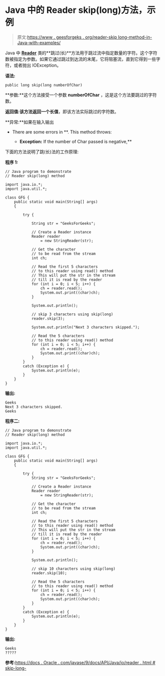 # Java 中的 Reader skip(long)方法，示例

> 原文:[https://www . geesforgeks . org/reader-skip long-method-in-Java-with-examples/](https://www.geeksforgeeks.org/reader-skiplong-method-in-java-with-examples/)

Java 中 **[Reader](https://www.geeksforgeeks.org/java-io-reader-class-java/)** 类的**跳过(长)**方法用于跳过流中指定数量的字符。这个字符数被指定为参数。如果它通过跳过到达流的末尾，它将阻塞流，直到它得到一些字符，或者抛出 IOException。

**语法:**

```
public long skip(long numberOfChar)
```

**参数:**这个方法接受一个参数 **numberOfChar** ，这是这个方法要跳过的字符数。

**返回值:**该方法返回一个**长值**，即该方法实际跳过的字符数。

**异常:**如果在输入输出

*   There are some errors in **. This method throws:

    *   **Exception:** If the number of Char passed is negative,** 

下面的方法说明了跳(长)法的工作原理:

**程序 1:**

```
// Java program to demonstrate
// Reader skip(long) method

import java.io.*;
import java.util.*;

class GFG {
    public static void main(String[] args)
    {

        try {

            String str = "GeeksForGeeks";

            // Create a Reader instance
            Reader reader
                = new StringReader(str);

            // Get the character
            // to be read from the stream
            int ch;

            // Read the first 5 characters
            // to this reader using read() method
            // This will put the str in the stream
            // till it is read by the reader
            for (int i = 0; i < 5; i++) {
                ch = reader.read();
                System.out.print((char)ch);
            }

            System.out.println();

            // skip 3 characters using skip(long)
            reader.skip(3);

            System.out.println("Next 3 characters skipped.");

            // Read the 5 characters
            // to this reader using read() method
            for (int i = 0; i < 5; i++) {
                ch = reader.read();
                System.out.print((char)ch);
            }
        }
        catch (Exception e) {
            System.out.println(e);
        }
    }
}
```

**输出:**

```
Geeks
Next 3 characters skipped.
Geeks

```

**程序二:**

```
// Java program to demonstrate
// Reader skip(long) method

import java.io.*;
import java.util.*;

class GFG {
    public static void main(String[] args)
    {

        try {
            String str = "GeeksForGeeks";

            // Create a Reader instance
            Reader reader
                = new StringReader(str);

            // Get the character
            // to be read from the stream
            int ch;

            // Read the first 5 characters
            // to this reader using read() method
            // This will put the str in the stream
            // till it is read by the reader
            for (int i = 0; i < 5; i++) {
                ch = reader.read();
                System.out.print((char)ch);
            }

            System.out.println();

            // skip 10 characters using skip(long)
            reader.skip(10);

            // Read the 5 characters
            // to this reader using read() method
            for (int i = 0; i < 5; i++) {
                ch = reader.read();
                System.out.print((char)ch);
            }
        }
        catch (Exception e) {
            System.out.println(e);
        }
    }
}
```

**输出:**

```
Geeks
?????

```

**参考:**[https://docs . Oracle . com/javase/9/docs/API/Java/io/reader . html # skip-long-](https://docs.oracle.com/javase/9/docs/api/java/io/Reader.html#skip-long-)
